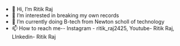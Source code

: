 - 👋 Hi, I’m Ritik Raj
- 👀 I’m interested in breaking my own records
- 🌱 I’m currently doing B-tech from Newton scholl of technology
- 📫 How to reach me-- Instagram - ritik_raj2425, Youtube- Ritik Raj, LInkedin- Ritik Raj 


<!---
ritik2425/ritik2425 is a ✨ special ✨ repository because its `README.md` (this file) appears on your GitHub profile.
You can click the Preview link to take a look at your changes.
--->
